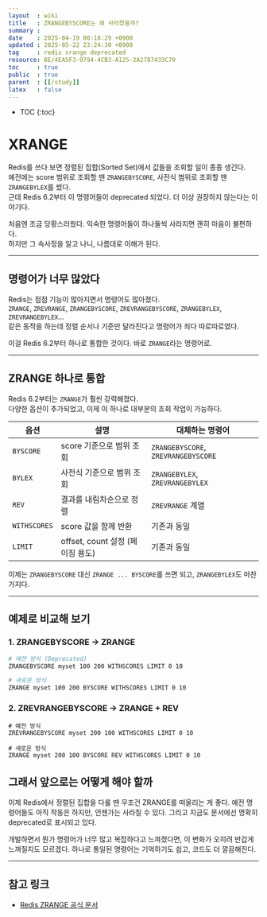 ```yaml
---
layout  : wiki
title   : ZRANGEBYSCORE는 왜 사라졌을까?
summary : 
date    : 2025-04-19 00:16:29 +0900
updated : 2025-05-22 23:24:30 +0900
tag     : redis xrange deprecated 
resource: 8E/4EA5F3-9794-4CB3-A125-2A2787433C79
toc     : true
public  : true
parent  : [[/study]]
latex   : false
---
```

* TOC
{:toc}

# XRANGE

Redis를 쓰다 보면 정렬된 집합(Sorted Set)에서 값들을 조회할 일이 종종 생긴다.  
예전에는 score 범위로 조회할 땐 `ZRANGEBYSCORE`, 사전식 범위로 조회할 땐 `ZRANGEBYLEX`를 썼다.  
근데 Redis 6.2부터 이 명령어들이 deprecated 되었다. 더 이상 권장하지 않는다는 이야기다.

처음엔 조금 당황스러웠다. 익숙한 명령어들이 하나둘씩 사라지면 괜히 마음이 불편하다.  
하지만 그 속사정을 알고 나니, 나름대로 이해가 된다.

---

## 명령어가 너무 많았다

Redis는 점점 기능이 많아지면서 명령어도 많아졌다.  
`ZRANGE`, `ZREVRANGE`, `ZRANGEBYSCORE`, `ZREVRANGEBYSCORE`, `ZRANGEBYLEX`, `ZREVRANGEBYLEX`...  
같은 동작을 하는데 정렬 순서나 기준만 달라진다고 명령어가 죄다 따로따로였다.

이걸 Redis 6.2부터 하나로 통합한 것이다. 바로 `ZRANGE`라는 명령어로.

---

## ZRANGE 하나로 통합

Redis 6.2부터는 `ZRANGE`가 훨씬 강력해졌다.  
다양한 옵션이 추가되었고, 이제 이 하나로 대부분의 조회 작업이 가능하다.

| 옵션         | 설명                              | 대체하는 명령어                          |
|--------------|-----------------------------------|-------------------------------------------|
| `BYSCORE`    | score 기준으로 범위 조회          | `ZRANGEBYSCORE`, `ZREVRANGEBYSCORE`      |
| `BYLEX`      | 사전식 기준으로 범위 조회         | `ZRANGEBYLEX`, `ZREVRANGEBYLEX`          |
| `REV`        | 결과를 내림차순으로 정렬          | `ZREVRANGE` 계열                         |
| `WITHSCORES` | score 값을 함께 반환              | 기존과 동일                              |
| `LIMIT`      | offset, count 설정 (페이징 용도) | 기존과 동일                              |

이제는 `ZRANGEBYSCORE` 대신 `ZRANGE ... BYSCORE`를 쓰면 되고, `ZRANGEBYLEX`도 마찬가지다.

---

## 예제로 비교해 보기

### 1. ZRANGEBYSCORE → ZRANGE

```bash
# 예전 방식 (Deprecated)
ZRANGEBYSCORE myset 100 200 WITHSCORES LIMIT 0 10

# 새로운 방식
ZRANGE myset 100 200 BYSCORE WITHSCORES LIMIT 0 10
```

### 2. ZREVRANGEBYSCORE → ZRANGE + REV
```
# 예전 방식
ZREVRANGEBYSCORE myset 200 100 WITHSCORES LIMIT 0 10

# 새로운 방식
ZRANGE myset 200 100 BYSCORE REV WITHSCORES LIMIT 0 10
```

## 그래서 앞으로는 어떻게 해야 할까

이제 Redis에서 정렬된 집합을 다룰 땐 무조건 ZRANGE를 떠올리는 게 좋다.
예전 명령어들도 아직 작동은 하지만, 언젠가는 사라질 수 있다.
그리고 지금도 문서에선 명확히 deprecated로 표시되고 있다.

개발하면서 뭔가 명령어가 너무 많고 복잡하다고 느껴졌다면, 이 변화가 오히려 반갑게 느껴질지도 모르겠다.
하나로 통일된 명령어는 기억하기도 쉽고, 코드도 더 깔끔해진다.

--- 

## 참고 링크
- [Redis ZRANGE 공식 문서](https://redis.io/commands/zrange/)
